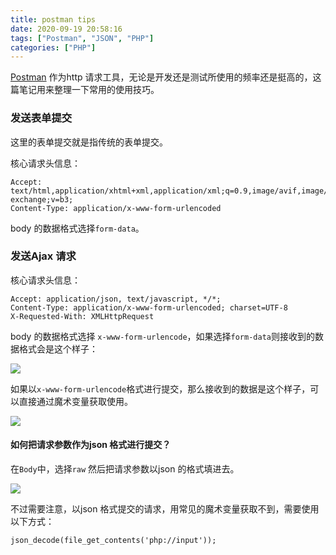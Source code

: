 ```yaml
---
title: postman tips
date: 2020-09-19 20:58:16
tags: ["Postman", "JSON", "PHP"]
categories: ["PHP"]
---
```


[Postman](https://www.postman.com/) 作为http 请求工具，无论是开发还是测试所使用的频率还是挺高的，这篇笔记用来整理一下常用的使用技巧。

<!-- more -->

### 发送表单提交
这里的表单提交就是指传统的表单提交。

核心请求头信息：
```
Accept: text/html,application/xhtml+xml,application/xml;q=0.9,image/avif,image/webp,image/apng,*/*;q=0.8,application/signed-exchange;v=b3;
Content-Type: application/x-www-form-urlencoded
```
body 的数据格式选择`form-data`。

### 发送Ajax 请求
核心请求头信息：
```
Accept: application/json, text/javascript, */*;
Content-Type: application/x-www-form-urlencoded; charset=UTF-8
X-Requested-With: XMLHttpRequest
```

body 的数据格式选择 `x-www-form-urlencode`，如果选择`form-data`则接收到的数据格式会是这个样子：

![](https://cdn.jsdelivr.net/gh/0xAiKang/CDN/blog/images/20200919202055.png)


如果以`x-www-form-urlencode`格式进行提交，那么接收到的数据是这个样子，可以直接通过魔术变量获取使用。

![](https://cdn.jsdelivr.net/gh/0xAiKang/CDN/blog/images/20200919202746.png)


#### 如何把请求参数作为json 格式进行提交？

在`Body`中，选择`raw` 然后把请求参数以json 的格式填进去。

![](https://cdn.jsdelivr.net/gh/0xAiKang/CDN/blog/images/20200919203537.png)

不过需要注意，以json 格式提交的请求，用常见的魔术变量获取不到，需要使用以下方式：
```
json_decode(file_get_contents('php://input'));
```